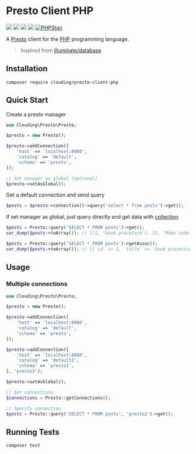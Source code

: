 # Presto Client PHP

[![](https://img.shields.io/packagist/php-v/clouding/presto-client-php.svg?style=flat-square)](https://packagist.org/packages/clouding/presto-client-php)
[![](https://img.shields.io/github/release/cloudingcity/presto-client-php.svg?style=flat-square)](https://packagist.org/packages/clouding/presto-client-php)
[![](https://img.shields.io/travis/com/cloudingcity/presto-client-php.svg?style=flat-square)](https://travis-ci.com/cloudingcity/presto-client-php)
[![](https://img.shields.io/codecov/c/github/cloudingcity/presto-client-php.svg?style=flat-square)](https://codecov.io/gh/cloudingcity/presto-client-php)
[![PHPStan](https://img.shields.io/badge/PHPStan-enabled-44CC11.svg?longCache=true&style=flat-square)](https://github.com/phpstan/phpstan)

A [Presto](https://prestodb.io) client for the [PHP](http://www.php.net/) programming language.

> Inspired from [illuminate/database](https://github.com/illuminate/database)

## Installation

```
composer require clouding/presto-client-php
```

## Quick Start

Create a presto manager
```php
use Clouding\Presto\Presto;

$presto = new Presto();

$presto->addConnection([
    'host' => 'localhost:8080',
    'catalog' => 'default',
    'schema' => 'presto',
]);

// Set manager as global (optional)
$presto->setAsGlobal();
```

Get a default connection and send query
```php
$posts = $presto->connection()->query('select * from posts')->get();
```

If set manager as global, just query directly and get data with [collection](https://github.com/tightenco/collect)
```php
$posts = Presto::query('SELECT * FROM posts')->get();
var_dump($posts->toArray()); // [[1, 'Good pracetice'], [2, 'Make code cleaner']]

$posts = Presto::query('SELECT * FROM posts')->getAssoc();
var_dump($posts->toArray()); // [['id' => 1, 'title' => 'Good pracetice'], ['id' => 2, 'title' => 'Make code cleaner']]
```

## Usage

### Multiple connections

```php
use Clouding\Presto\Presto;

$presto = new Presto();

$presto->addConnection([
    'host' => 'localhost:8080',
    'catalog' => 'default',
    'schema' => 'presto',
]);

$presto->addConnection([
    'host' => 'localhost:8080',
    'catalog' => 'default2',
    'schema' => 'presto2',
], 'presto2');

$presto->setAsGlobal();

// Get connections
$connections = Presto::getConnections();

// Specify connection
$posts = Presto::query('SELECT * FROM posts', 'presto2')->get();
```

## Running Tests
```
composer test
```
